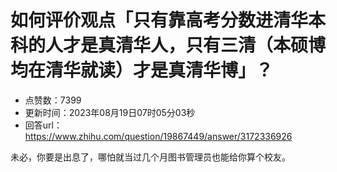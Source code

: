 # 如何评价观点「只有靠高考分数进清华本科的人才是真清华人，只有三清（本硕博均在清华就读）才是真清华博」？
- 点赞数：7399
- 更新时间：2023年08月19日07时05分03秒
- 回答url：https://www.zhihu.com/question/19867449/answer/3172336926
<body>
 <p data-pid="MyLXqwHb">未必，你要是出息了，哪怕就当过几个月图书管理员也能给你算个校友。</p>
</body>